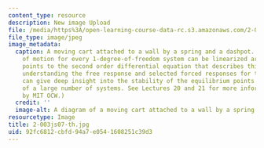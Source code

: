 ```yaml
---
content_type: resource
description: New image Upload
file: /media/https%3A/open-learning-course-data-rc.s3.amazonaws.com/2-003j-dynamics-and-control-i-spring-2007/92fc6812cbfd94a7e0541608251c39d3_2-003js07-th.jpg
file_type: image/jpeg
image_metadata:
  caption: A moving cart attached to a wall by a spring and a dashpot. The equations
    of motion for every 1-degree-of-freedom system can be linearized around the equilibrium
    points to the second order differential equation that describes this system. Thus,
    understanding the free response and selected forced responses for this system
    can give deep insight into the stability of the equilibrium points and the behavior
    of a large number of systems. See Lectures 20 and 21 for more information. (Image
    by MIT OCW.)
  credit: ''
  image-alt: A diagram of a moving cart attached to a wall by a spring and a dashpot.
resourcetype: Image
title: 2-003js07-th.jpg
uid: 92fc6812-cbfd-94a7-e054-1608251c39d3
---
```

